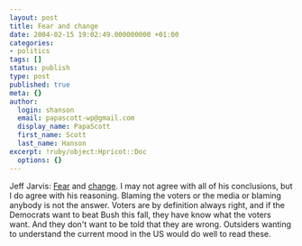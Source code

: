 ```yaml
---
layout: post
title: Fear and change
date: 2004-02-15 19:02:49.000000000 +01:00
categories:
- politics
tags: []
status: publish
type: post
published: true
meta: {}
author:
  login: shanson
  email: papascott-wp@gmail.com
  display_name: PapaScott
  first_name: Scott
  last_name: Hanson
excerpt: !ruby/object:Hpricot::Doc
  options: {}
---
```

<p>Jeff Jarvis: <a title="BuzzMachine... Fear" href="http://www.buzzmachine.com/archives/2004_02.html#006242">Fear</a> and <a title="BuzzMachine... Change and Fear: What they got wrong about America" href="http://www.buzzmachine.com/archives/2004_02.html#006251">change</a>. I may not agree with all of his conclusions, but I do agree with his reasoning. Blaming the voters or the media or blaming anybody is not the answer. Voters are by definition always right, and if the Democrats want to beat Bush this fall, they have know what the voters want. And they don't want to be told that they are wrong. Outsiders wanting to understand the current mood in the US would do well to read these.</p>
